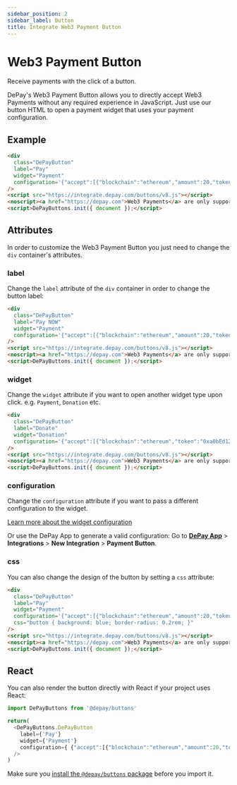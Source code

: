 ```yaml
---
sidebar_position: 2
sidebar_label: Button
title: Integrate Web3 Payment Button
---
```


# Web3 Payment Button

Receive payments with the click of a button.

DePay's Web3 Payment Button allows you to directly accept Web3 Payments without any required experience in JavaScript. Just use our button HTML to open a payment widget that uses your payment configuration.

## Example

<div className="py-5">
  <DePayButton
    label={'Pay'}
    widget={'Payment'}
    configuration={ {"accept":[{"blockchain":"ethereum","amount":20,"token":"0xa0bEd124a09ac2Bd941b10349d8d224fe3c955eb","receiver":"0x4e260bB2b25EC6F3A59B478fCDe5eD5B8D783B02"},{"blockchain":"bsc","amount":20,"token":"0xa0bEd124a09ac2Bd941b10349d8d224fe3c955eb","receiver":"0x4e260bB2b25EC6F3A59B478fCDe5eD5B8D783B02"}]} }
  />
</div>

```html
<div
  class="DePayButton" 
  label="Pay"
  widget="Payment"
  configuration='{"accept":[{"blockchain":"ethereum","amount":20,"token":"0xa0bEd124a09ac2Bd941b10349d8d224fe3c955eb","receiver":"0x4e260bB2b25EC6F3A59B478fCDe5eD5B8D783B02"},{"blockchain":"bsc","amount":20,"token":"0xa0bEd124a09ac2Bd941b10349d8d224fe3c955eb","receiver":"0x4e260bB2b25EC6F3A59B478fCDe5eD5B8D783B02"}]}'
/>
<script src="https://integrate.depay.com/buttons/v8.js"></script>
<noscript><a href="https://depay.com">Web3 Payments</a> are only supported with JavaScript enabled.</noscript>
<script>DePayButtons.init({ document });</script>
```

## Attributes

In order to customize the Web3 Payment Button you just need to change the `div` container's attributes. 

### label

Change the `label` attribute of the `div` container in order to change the button label:

```html
<div
  class="DePayButton" 
  label="Pay NOW"
  widget="Payment"
  configuration='{"accept":[{"blockchain":"ethereum","amount":20,"token":"0xa0bEd124a09ac2Bd941b10349d8d224fe3c955eb","receiver":"0x4e260bB2b25EC6F3A59B478fCDe5eD5B8D783B02"},{"blockchain":"bsc","amount":20,"token":"0xa0bEd124a09ac2Bd941b10349d8d224fe3c955eb","receiver":"0x4e260bB2b25EC6F3A59B478fCDe5eD5B8D783B02"}]}'
/>
<script src="https://integrate.depay.com/buttons/v8.js"></script>
<noscript><a href="https://depay.com">Web3 Payments</a> are only supported with JavaScript enabled.</noscript>
<script>DePayButtons.init({ document });</script>
```

<div className="py-5">
  <DePayButton
    label={'Pay NOW'}
    widget={'Payment'}
    configuration={ {"accept":[{"blockchain":"ethereum","amount":20,"token":"0xa0bEd124a09ac2Bd941b10349d8d224fe3c955eb","receiver":"0x4e260bB2b25EC6F3A59B478fCDe5eD5B8D783B02"},{"blockchain":"bsc","amount":20,"token":"0xa0bEd124a09ac2Bd941b10349d8d224fe3c955eb","receiver":"0x4e260bB2b25EC6F3A59B478fCDe5eD5B8D783B02"}]} }
  />
</div>

### widget

Change the `widget` attribute if you want to open another widget type upon click. e.g. `Payment`, `Donation` etc.

```html
<div
  class="DePayButton" 
  label="Donate"
  widget="Donation"
  configuration='{"accept":[{"blockchain":"ethereum","token":"0xa0bEd124a09ac2Bd941b10349d8d224fe3c955eb","receiver":"0x4e260bB2b25EC6F3A59B478fCDe5eD5B8D783B02"},{"blockchain":"bsc","token":"0xa0bEd124a09ac2Bd941b10349d8d224fe3c955eb","receiver":"0x4e260bB2b25EC6F3A59B478fCDe5eD5B8D783B02"}]}'
/>
<script src="https://integrate.depay.com/buttons/v8.js"></script>
<noscript><a href="https://depay.com">Web3 Payments</a> are only supported with JavaScript enabled.</noscript>
<script>DePayButtons.init({ document });</script>
```

<div className="py-5">
  <DePayButton
    label={'Donate'}
    widget={'Donation'}
    configuration={ {"accept":[{"blockchain":"ethereum","token":"0xa0bEd124a09ac2Bd941b10349d8d224fe3c955eb","receiver":"0x4e260bB2b25EC6F3A59B478fCDe5eD5B8D783B02"},{"blockchain":"bsc","token":"0xa0bEd124a09ac2Bd941b10349d8d224fe3c955eb","receiver":"0x4e260bB2b25EC6F3A59B478fCDe5eD5B8D783B02"}]} }
  />
</div>

### configuration

Change the `configuration` attribute if you want to pass a different configuration to the widget.

[Learn more about the widget configuration](/docs/payments/integrations/widget#configuration)

Or use the DePay App to generate a valid configuration: Go to **[DePay App](https://app.depay.com)** > **Integrations** > **New Integration** > **Payment Button**.

### css

You can also change the design of the button by setting a `css` attribute:

```html
<div
  class="DePayButton" 
  label="Pay"
  widget="Payment"
  configuration='{"accept":[{"blockchain":"ethereum","amount":20,"token":"0xa0bEd124a09ac2Bd941b10349d8d224fe3c955eb","receiver":"0x4e260bB2b25EC6F3A59B478fCDe5eD5B8D783B02"},{"blockchain":"bsc","amount":20,"token":"0xa0bEd124a09ac2Bd941b10349d8d224fe3c955eb","receiver":"0x4e260bB2b25EC6F3A59B478fCDe5eD5B8D783B02"}]}'
  css="button { background: blue; border-radius: 0.2rem; }"
/>
<script src="https://integrate.depay.com/buttons/v8.js"></script>
<noscript><a href="https://depay.com">Web3 Payments</a> are only supported with JavaScript enabled.</noscript>
<script>DePayButtons.init({ document });</script>
```

<div className="py-5">
  <DePayButton
    label={'Pay'}
    widget={'Payment'}
    configuration={ {"accept":[{"blockchain":"ethereum","amount":20,"token":"0xa0bEd124a09ac2Bd941b10349d8d224fe3c955eb","receiver":"0x4e260bB2b25EC6F3A59B478fCDe5eD5B8D783B02"},{"blockchain":"bsc","amount":20,"token":"0xa0bEd124a09ac2Bd941b10349d8d224fe3c955eb","receiver":"0x4e260bB2b25EC6F3A59B478fCDe5eD5B8D783B02"}]} }
    css={'button { background: blue; border-radius: 0.2rem; }'}
  />
</div>


## React

You can also render the button directly with React if your project uses React:

```javascript
import DePayButtons from '@depay/buttons'

return(
  <DePayButtons.DePayButton
    label={'Pay'}
    widget={'Payment'}
    configuration={ {"accept":[{"blockchain":"ethereum","amount":20,"token":"0xa0bEd124a09ac2Bd941b10349d8d224fe3c955eb","receiver":"0x4e260bB2b25EC6F3A59B478fCDe5eD5B8D783B02"}]} }
  />
)
```

Make sure you [install the `@depay/buttons` package](https://www.npmjs.com/package/@depay/buttons) before you import it.
